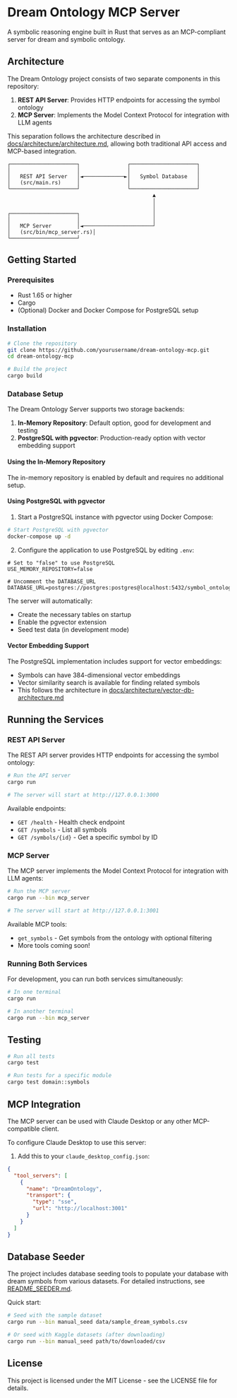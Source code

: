 # Dream Ontology MCP Server

A symbolic reasoning engine built in Rust that serves as an MCP-compliant server for dream and symbolic ontology.

## Architecture

The Dream Ontology project consists of two separate components in this repository:

1. **REST API Server**: Provides HTTP endpoints for accessing the symbol ontology
2. **MCP Server**: Implements the Model Context Protocol for integration with LLM agents

This separation follows the architecture described in [docs/architecture/architecture.md](docs/architecture/architecture.md), allowing both traditional API access and MCP-based integration.

```
┌─────────────────────┐               ┌─────────────────────┐
│                     │               │                     │
│   REST API Server   │◄─────────────►│   Symbol Database   │
│   (src/main.rs)     │               │                     │
└─────────────────────┘               └─────────────────────┘
                                              ▲
                                              │
                                              │
┌─────────────────────┐                       │
│                     │                       │
│   MCP Server        │◄──────────────────────┘
│   (src/bin/mcp_server.rs)│
└─────────────────────┘
```

## Getting Started

### Prerequisites

- Rust 1.65 or higher
- Cargo
- (Optional) Docker and Docker Compose for PostgreSQL setup

### Installation

```bash
# Clone the repository
git clone https://github.com/yourusername/dream-ontology-mcp.git
cd dream-ontology-mcp

# Build the project
cargo build
```

### Database Setup

The Dream Ontology Server supports two storage backends:

1. **In-Memory Repository**: Default option, good for development and testing
2. **PostgreSQL with pgvector**: Production-ready option with vector embedding support

#### Using the In-Memory Repository

The in-memory repository is enabled by default and requires no additional setup.

#### Using PostgreSQL with pgvector

1. Start a PostgreSQL instance with pgvector using Docker Compose:

```bash
# Start PostgreSQL with pgvector
docker-compose up -d
```

2. Configure the application to use PostgreSQL by editing `.env`:

```
# Set to "false" to use PostgreSQL
USE_MEMORY_REPOSITORY=false

# Uncomment the DATABASE_URL
DATABASE_URL=postgres://postgres:postgres@localhost:5432/symbol_ontology
```

The server will automatically:

- Create the necessary tables on startup
- Enable the pgvector extension
- Seed test data (in development mode)

#### Vector Embedding Support

The PostgreSQL implementation includes support for vector embeddings:

- Symbols can have 384-dimensional vector embeddings
- Vector similarity search is available for finding related symbols
- This follows the architecture in [docs/architecture/vector-db-architecture.md](docs/architecture/vector-db-architecture.md)

## Running the Services

### REST API Server

The REST API server provides HTTP endpoints for accessing the symbol ontology:

```bash
# Run the API server
cargo run

# The server will start at http://127.0.0.1:3000
```

Available endpoints:

- `GET /health` - Health check endpoint
- `GET /symbols` - List all symbols
- `GET /symbols/{id}` - Get a specific symbol by ID

### MCP Server

The MCP server implements the Model Context Protocol for integration with LLM agents:

```bash
# Run the MCP server
cargo run --bin mcp_server

# The server will start at http://127.0.0.1:3001
```

Available MCP tools:

- `get_symbols` - Get symbols from the ontology with optional filtering
- More tools coming soon!

### Running Both Services

For development, you can run both services simultaneously:

```bash
# In one terminal
cargo run

# In another terminal
cargo run --bin mcp_server
```

## Testing

```bash
# Run all tests
cargo test

# Run tests for a specific module
cargo test domain::symbols
```

## MCP Integration

The MCP server can be used with Claude Desktop or any other MCP-compatible client.

To configure Claude Desktop to use this server:

1. Add this to your `claude_desktop_config.json`:

```json
{
  "tool_servers": [
    {
      "name": "DreamOntology",
      "transport": {
        "type": "sse",
        "url": "http://localhost:3001"
      }
    }
  ]
}
```

## Database Seeder

The project includes database seeding tools to populate your database with dream symbols from various datasets. For detailed instructions, see [README_SEEDER.md](README_SEEDER.md).

Quick start:

```bash
# Seed with the sample dataset
cargo run --bin manual_seed data/sample_dream_symbols.csv

# Or seed with Kaggle datasets (after downloading)
cargo run --bin manual_seed path/to/downloaded/csv
```

## License

This project is licensed under the MIT License - see the LICENSE file for details.
